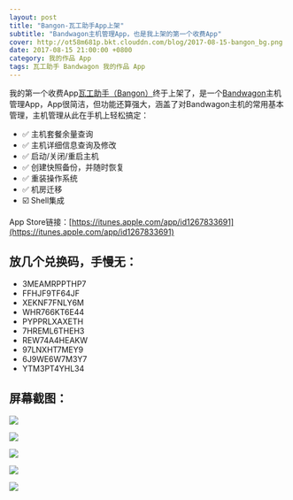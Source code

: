 ```yaml
---
layout: post
title: "Bangon-瓦工助手App上架"
subtitle: "Bandwagon主机管理App，也是我上架的第一个收费App"
cover: http://ot58m681p.bkt.clouddn.com/blog/2017-08-15-bangon_bg.png
date: 2017-08-15 21:00:00 +0800
category: 我的作品 App
tags: 瓦工助手 Bandwagon 我的作品 App
---
```


我的第一个收费App[瓦工助手（Bangon）](https://itunes.apple.com/app/id1267833691)终于上架了，是一个[Bandwagon](https://bandwagonhost.com/aff.php?aff=16921)主机管理App，App很简洁，但功能还算强大，涵盖了对Bandwagon主机的常用基本管理，主机管理从此在手机上轻松搞定：

- ✅  主机套餐余量查询
- ✅  主机详细信息查询及修改
- ✅  启动/关闭/重启主机
- ✅  创建快照备份，并随时恢复
- ✅  重装操作系统
- ✅  机房迁移
- ☑️  Shell集成

App Store链接：[https://itunes.apple.com/app/id1267833691](https://itunes.apple.com/app/id1267833691)

## 放几个兑换码，手慢无：

- 3MEAMRPPTHP7
- FFHJF9TF64JF
- XEKNF7FNLY6M
- WHR766KT6E44
- PYPPRLXAXETH
- 7HREML6THEH3
- REW74A4HEAKW
- 97LNXHT7MEY9
- 6J9WE6W7M3Y7
- YTM3PT4YHL34

## 屏幕截图：

![](https://om4ukr2l3.qnssl.com/bangon/IMG_0675.JPG)

![](https://om4ukr2l3.qnssl.com/bangon/IMG_0678.JPG)

![](https://om4ukr2l3.qnssl.com/bangon/IMG_0679.JPG)

![](https://om4ukr2l3.qnssl.com/bangon/IMG_0681.JPG)

![](https://om4ukr2l3.qnssl.com/bangon/IMG_0687.JPG)


